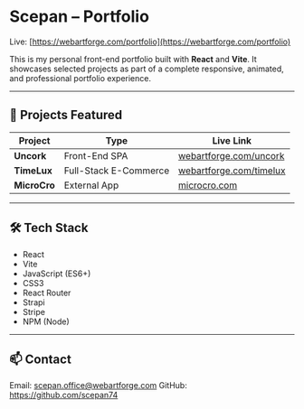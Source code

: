 # Scepan – Portfolio

Live: [https://webartforge.com/portfolio](https://webartforge.com/portfolio)

This is my personal front-end portfolio built with **React** and **Vite**. It showcases selected projects as part of a complete responsive, animated, and professional portfolio experience.

---

## 🔹 Projects Featured

| Project    | Type        | Live Link |
|------------|-------------|-----------|
| **Uncork** | Front-End SPA | [webartforge.com/uncork](https://uncork.webartforge.com/) |
| **TimeLux**| Full-Stack E-Commerce | [webartforge.com/timelux](https://timelux.webartforge.com/) |
| **MicroCro** | External App | [microcro.com](https://microcro.com) |

---

## 🛠️ Tech Stack

- React
- Vite
- JavaScript (ES6+)
- CSS3
- React Router
- Strapi
- Stripe
- NPM (Node)
  

---

## 📫 Contact

Email: scepan.office@webartforge.com
GitHub: https://github.com/scepan74

